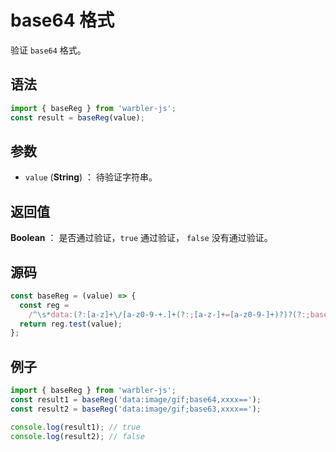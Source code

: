 <!--
 * @Author: 一尾流莺
 * @Description:base64格式
 * @Date: 2021-09-13 18:18:23
 * @LastEditTime: 2021-10-14 09:48:04
 * @FilePath: \warblerjs-guide\docs\guide\form\baseReg.md
-->

# base64 格式

验证 `base64` 格式。

## 语法

```js
import { baseReg } from 'warbler-js';
const result = baseReg(value);
```

## 参数

- `value` (**String**) ： 待验证字符串。

## 返回值

**Boolean** ： 是否通过验证，`true` 通过验证， `false` 没有通过验证。

## 源码

```js
const baseReg = (value) => {
  const reg =
    /^\s*data:(?:[a-z]+\/[a-z0-9-+.]+(?:;[a-z-]+=[a-z0-9-]+)?)?(?:;base64)?,([a-z0-9!$&',()*+;=\-._~:@/?%\s]*?)\s*$/i;
  return reg.test(value);
};
```

## 例子

```js
import { baseReg } from 'warbler-js';
const result1 = baseReg('data:image/gif;base64,xxxx==');
const result2 = baseReg('data:image/gif;base63,xxxx==');

console.log(result1); // true
console.log(result2); // false
```
